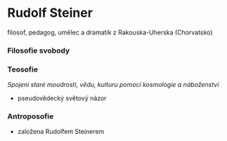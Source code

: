 # Rudolf Steiner

filosof, pedagog, umělec a dramatik z Rakouska-Uherska (Chorvatsko)

### Filosofie svobody

### Teosofie

*Spojení staré moudrosti, vědu, kulturu pomocí kosmologie a náboženství*

- pseudovědecký světový názor

### Antroposofie

- založena Rudolfem Steinerem